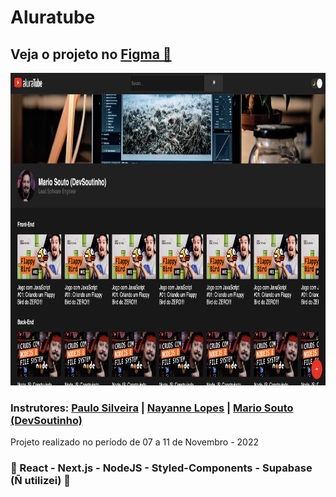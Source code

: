 <h1>Aluratube</h1>
<h2>Veja o projeto no <a href="https://www.figma.com/file/1acrju7CLwHkSh6e7xEk9h/Aluratube?node-id=5%3A2">Figma 🔖</a></h2>
<div align='center'>
 <img height='500' src="https://github.com/carlos09v/aluratube/blob/main/aluratube/src/assets/demo_dark_01.png?raw=true" alt="Preview">
</div>
<h3>Instrutores: <a href="https://www.instagram.com/paulo_hipster/" target='_blank'>Paulo Silveira</a> | <a href="https://www.instagram.com/nayanne.tech/" target='_blank'>Nayanne Lopes</a> | <a href="https://github.com/omariosouto" target='_blank'>Mario Souto (DevSoutinho)</a></h3>
<p>Projeto realizado no período de 07 a 11 de Novembro - 2022</p>
<h3>💜 React - Next.js - NodeJS - Styled-Components - Supabase (Ñ utilizei) 💜</h3>